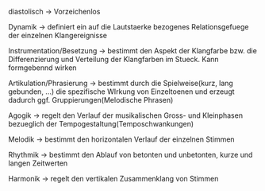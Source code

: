 diastolisch -> Vorzeichenlos

Dynamik -> definiert ein auf die Lautstaerke bezogenes Relationsgefuege der einzelnen Klangereignisse

Instrumentation/Besetzung -> bestimmt den Aspekt der Klangfarbe bzw. die Differenzierung und Verteilung der Klangfarben im Stueck. Kann formgebennd wirken

Artikulation/Phrasierung -> bestimmt durch die Spielweise(kurz, lang gebunden, ...) die spezifische WIrkung von Einzeltoenen und erzeugt dadurch ggf. Gruppierungen(Melodische Phrasen)

Agogik -> regelt den Verlauf der musikalischen Gross- und Kleinphasen bezueglich der Tempogestaltung(Temposchwankungen)

Melodik -> bestimmt den horizontalen Verlauf der einzelnen Stimmen

Rhythmik -> bestimmt den Ablauf von betonten und unbetonten, kurze und langen Zeitwerten

Harmonik -> regelt den vertikalen Zusammenklang von Stimmen